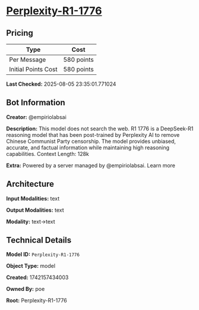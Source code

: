 # [Perplexity-R1-1776](https://poe.com/Perplexity-R1-1776)

## Pricing

| Type | Cost |
|------|------|
| Per Message | 580 points |
| Initial Points Cost | 580 points |

**Last Checked:** 2025-08-05 23:35:01.771024


## Bot Information

**Creator:** @empiriolabsai

**Description:** This model does not search the web. R1 1776 is a DeepSeek-R1 reasoning model that has been post-trained by Perplexity AI to remove Chinese Communist Party censorship. The model provides unbiased, accurate, and factual information while maintaining high reasoning capabilities. Context Length: 128k

**Extra:** Powered by a server managed by @empiriolabsai. Learn more


## Architecture

**Input Modalities:** text

**Output Modalities:** text

**Modality:** text->text


## Technical Details

**Model ID:** `Perplexity-R1-1776`

**Object Type:** model

**Created:** 1742157434003

**Owned By:** poe

**Root:** Perplexity-R1-1776
